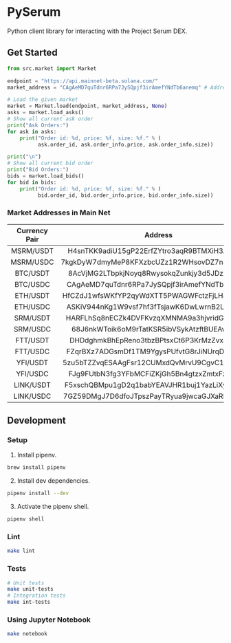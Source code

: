 # PySerum

Python client library for interacting with the Project Serum DEX.

## Get Started

```python
from src.market import Market

endpoint = "https://api.mainnet-beta.solana.com/"
market_address = "CAgAeMD7quTdnr6RPa7JySQpjf3irAmefYNdTb6anemq" # Address for BTC/USDC

# Load the given market
market = Market.load(endpoint, market_address, None)
asks = market.load_asks()
# Show all current ask order
print("Ask Orders:")
for ask in asks:
    print("Order id: %d, price: %f, size: %f." % (
          ask.order_id, ask.order_info.price, ask.order_info.size))

print("\n")
# Show all current bid order
print("Bid Orders:")
bids = market.load_bids()
for bid in bids:
    print("Order id: %d, price: %f, size: %f." % (
          bid.order_id, bid.order_info.price, bid.order_info.size))
```

### Market Addresses in Main Net

| Currency Pair |                   Address                    |
| :-----------: | :------------------------------------------: |
|   MSRM/USDT   | H4snTKK9adiU15gP22ErfZYtro3aqR9BTMXiH3AwiUTQ |
|   MSRM/USDC   | 7kgkDyW7dmyMeP8KFXzbcUZz1R2WHsovDZ7n3ihZuNDS |
|   BTC/USDT    | 8AcVjMG2LTbpkjNoyq8RwysokqZunkjy3d5JDzxC6BJa |
|   BTC/USDC    | CAgAeMD7quTdnr6RPa7JySQpjf3irAmefYNdTb6anemq |
|   ETH/USDT    | HfCZdJ1wfsWKfYP2qyWdXTT5PWAGWFctzFjLH48U1Hsd |
|   ETH/USDC    | ASKiV944nKg1W9vsf7hf3fTsjawK6DwLwrnB2LH9n61c |
|   SRM/USDT    | HARFLhSq8nECZk4DVFKvzqXMNMA9a3hjvridGMFizeLa |
|   SRM/USDC    | 68J6nkWToik6oM9rTatKSR5ibVSykAtzftBUEAvpRsys |
|   FTT/USDT    | DHDdghmkBhEpReno3tbzBPtsxCt6P3KrMzZvxavTktJt |
|   FTT/USDC    | FZqrBXz7ADGsmDf1TM9YgysPUfvtG8rJiNUrqDpHc9Au |
|   YFI/USDT    | 5zu5bTZZvqESAAgFsr12CUMxdQvMrvU9CgvC1GW8vJdf |
|   YFI/USDC    | FJg9FUtbN3fg3YFbMCFiZKjGh5Bn4gtzxZmtxFzmz9kT |
|   LINK/USDT   | F5xschQBMpu1gD2q1babYEAVJHR1buj1YazLiXyQNqSW |
|   LINK/USDC   | 7GZ59DMgJ7D6dfoJTpszPayTRyua9jwcaGJXaRMMF1my |

## Development

### Setup

1. Install pipenv.

```sh
brew install pipenv
```

2. Install dev dependencies.

```sh
pipenv install --dev
```

3. Activate the pipenv shell.

```sh
pipenv shell
```

### Lint

```sh
make lint
```

### Tests

```sh
# Unit tests
make unit-tests
# Integration tests
make int-tests
```

### Using Jupyter Notebook

```sh
make notebook
```
